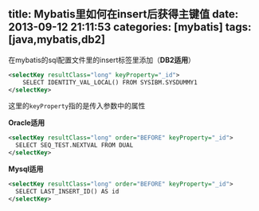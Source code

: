 title: Mybatis里如何在insert后获得主键值
date: 2013-09-12 21:11:53
categories: [mybatis]
tags: [java,mybatis,db2]
---

在mybatis的sql配置文件里的insert标签里添加（**DB2适用**）
``` xml
<selectKey resultClass="long" keyProperty="_id">
    SELECT IDENTITY_VAL_LOCAL() FROM SYSIBM.SYSDUMMY1
</selectKey>
```
<!-- more -->

这里的`keyProperty`指的是传入参数中的属性

**Oracle适用**
``` xml
<selectKey resultClass="long" order="BEFORE" keyProperty="_id">
  SELECT SEQ_TEST.NEXTVAL FROM DUAL
</selectKey>
```

**Mysql适用**
``` xml
<selectKey resultClass="long" order="BEFORE" keyProperty="_id">
  SELECT LAST_INSERT_ID() AS id
</selectKey>
```